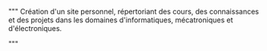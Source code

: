 """
Création d'un site personnel, répertoriant des cours, des connaissances et des projets dans les domaines d'informatiques, mécatroniques et d'électroniques. 



"""
